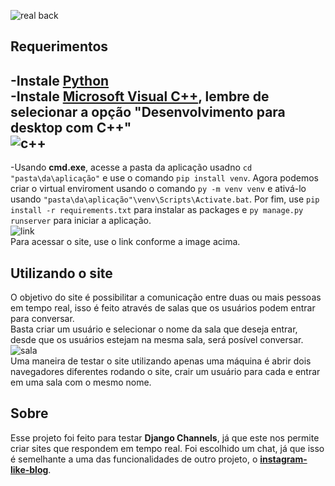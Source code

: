 ![real back](https://user-images.githubusercontent.com/103686624/234310234-05239d10-2a30-4de3-bf5e-a9d7aec59d44.jpg)
## Requerimentos
-Instale [Python](https://www.python.org/downloads/)</br>
-Instale [Microsoft Visual C++](https://visualstudio.microsoft.com/pt-br/visual-cpp-build-tools/), lembre de selecionar a opção "Desenvolvimento para desktop com C++"
</br>
![c++](https://user-images.githubusercontent.com/103686624/234313444-c1f7d5fc-53e4-4c63-84a1-25bf3b86f720.png)
</br>
-
-Usando **cmd.exe**, acesse a pasta da aplicação usadno `cd "pasta\da\aplicação"` e use o comando `pip install venv`. Agora podemos criar o virtual enviroment usando
o comando `py -m venv venv` e ativá-lo usando `"pasta\da\aplicação"\venv\Scripts\Activate.bat`. Por fim, use `pip install -r requirements.txt` para instalar as packages e
`py manage.py runserver` para iniciar a aplicação. 
</br>
![link](https://user-images.githubusercontent.com/103686624/234323414-8999ca7a-df91-4613-91c4-2684d237c18c.jpg)
</br>
Para acessar o site, use o link conforme a image acima.
## Utilizando o site
O objetivo do site é possibilitar a comunicação entre duas ou mais pessoas em tempo real, isso é feito através de salas que os usuários podem entrar para conversar. </br>
Basta criar um usuário e selecionar o nome da sala que deseja entrar, desde que os usuários estejam na mesma sala, será posível conversar.
</br>
![sala](https://user-images.githubusercontent.com/103686624/234329845-9ebfc125-74df-43a7-8eb2-317adee3c893.jpg)
</br>
Uma maneira de testar o site utilizando apenas uma máquina é abrir dois navegadores diferentes rodando o site, crair um usuário para cada e entrar em uma sala com o
mesmo nome.
</br>
## Sobre
Esse projeto foi feito para testar **Django Channels**, já que este nos permite criar sites que respondem em tempo real. Foi 
escolhido um chat, já que isso é semelhante a uma das funcionalidades de outro projeto, o **[instagram-like-blog](https://github.com/Pedroock/instagram-like-blog)**.
